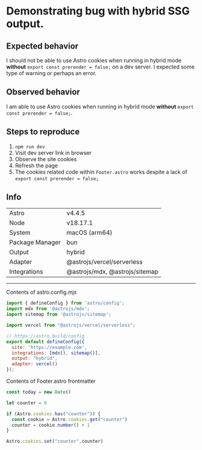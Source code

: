 # Demonstrating bug with hybrid SSG output.

## Expected behavior

I should not be able to use Astro cookies when running in hybrid mode **without** `export const prerender = false;` on a dev server. I expected some type of warning or perhaps an error.

## Observed behavior

I am able to use Astro cookies when running in hybrid mode **without** `export const prerender = false;`.

## Steps to reproduce

1. `npm run dev`
1. Visit dev server link in browser
1. Observe the site cookies
1. Refresh the page
1. The cookies related code within `Footer.astro` works despite a lack of `export const prerender = false;`

## Info

| | |
|-------|--------|
|Astro | v4.4.5 |
|Node                    | v18.17.1|
|System                  | macOS (arm64)|
|Package Manager         | bun|
|Output                  | hybrid|
|Adapter                 | @astrojs/vercel/serverless|
|Integrations            | @astrojs/mdx, @astrojs/sitemap|

---

Contents of astro.config.mjs
```js
import { defineConfig } from 'astro/config';
import mdx from '@astrojs/mdx';
import sitemap from '@astrojs/sitemap';

import vercel from "@astrojs/vercel/serverless";

// https://astro.build/config
export default defineConfig({
  site: 'https://example.com',
  integrations: [mdx(), sitemap()],
  output: "hybrid",
  adapter: vercel()
});
```

Contents of Footer.astro frontmatter
```js
const today = new Date()

let counter = 0

if (Astro.cookies.has("counter")) {
  const cookie = Astro.cookies.get("counter")
  counter = cookie.number() + 1
}

Astro.cookies.set("counter",counter)
```
